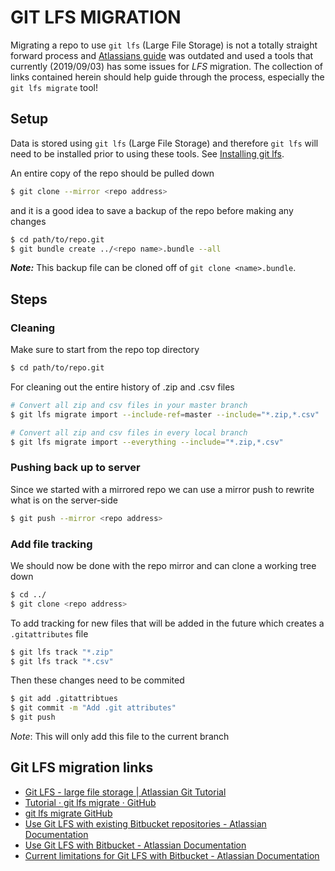 # GIT LFS MIGRATION
Migrating a repo to use `git lfs` (Large File Storage) is not a totally straight forward process and [Atlassians guide](https://confluence.atlassian.com/bitbucket/use-bfg-to-migrate-a-repo-to-git-lfs-834233484.html) was outdated and used a tools that currently (2019/09/03) has some issues for *LFS* migration. The collection of links contained herein should help guide through the process, especially the `git lfs migrate` tool!  

## Setup
Data is stored using `git lfs` (Large File Storage) and therefore `git lfs` will need to be installed prior to using these tools. See [Installing git lfs](https://help.github.com/en/articles/installing-git-large-file-storage).  

An entire copy of the repo should be pulled down  
```bash
$ git clone --mirror <repo address>
```  
and it is a good idea to save a backup of the repo before making any changes  
```bash
$ cd path/to/repo.git
$ git bundle create ../<repo name>.bundle --all
```
**_Note:_** This backup file can be cloned off of `git clone <name>.bundle`.

## Steps
### Cleaning
Make sure to start from the repo top directory  
```bash
$ cd path/to/repo.git
```  
For cleaning out the entire history of .zip and .csv files
```bash
# Convert all zip and csv files in your master branch
$ git lfs migrate import --include-ref=master --include="*.zip,*.csv"

# Convert all zip and csv files in every local branch
$ git lfs migrate import --everything --include="*.zip,*.csv"
```  
### Pushing back up to server
Since we started with a mirrored repo we can use a mirror push to rewrite what is on the server-side  
```bash
$ git push --mirror <repo address>
```
### Add file tracking
We should now be done with the repo mirror and can clone a working tree down  
```bash
$ cd ../
$ git clone <repo address>
```  
To add tracking for new files that will be added in the future which creates a `.gitattributes` file
```bash
$ git lfs track "*.zip"
$ git lfs track "*.csv"
```  
Then these changes need to be commited
```bash
$ git add .gitattribtues
$ git commit -m "Add .git attributes"
$ git push
```
_Note_: This will only add this file to the current branch  



## Git LFS migration links
* [Git LFS - large file storage | Atlassian Git Tutorial](https://www.atlassian.com/git/tutorials/git-lfs)
* [Tutorial · git lfs migrate · GitHub](https://github.com/git-lfs/git-lfs/wiki/Tutorial)
* [git lfs migrate GitHub](https://github.com/git-lfs/git-lfs/blob/master/docs/man/git-lfs-migrate.1.ronn)
* [Use Git LFS with existing Bitbucket repositories - Atlassian Documentation](https://confluence.atlassian.com/bitbucket/use-git-lfs-with-existing-bitbucket-repositories-829078749.html)
* [Use Git LFS with Bitbucket - Atlassian Documentation](https://confluence.atlassian.com/bitbucket/use-git-lfs-with-bitbucket-828781636.html#UseGitLFSwithBitbucket-client)
* [Current limitations for Git LFS with Bitbucket - Atlassian Documentation](https://confluence.atlassian.com/bitbucket/current-limitations-for-git-lfs-with-bitbucket-828781638.html)


